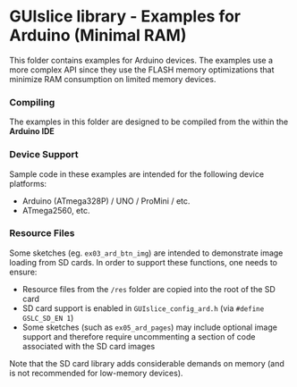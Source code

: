# GUIslice library - Examples for Arduino (Minimal RAM) #
This folder contains examples for Arduino devices. The examples
use a more complex API since they use the FLASH memory
optimizations that minimize RAM consumption on limited memory devices.

### Compiling ###
The examples in this folder are designed to be compiled from the within the **Arduino IDE**

### Device Support ###
Sample code in these examples are intended for the following device platforms:
- Arduino (ATmega328P) / UNO / ProMini / etc.
- ATmega2560, etc.


### Resource Files ###
Some sketches (eg. `ex03_ard_btn_img`) are intended to demonstrate image loading from SD cards.
In order to support these functions, one needs to ensure:
- Resource files from the `/res` folder are copied into the root of the SD card
- SD card support is enabled in `GUIslice_config_ard.h` (via `#define GSLC_SD_EN 1`)
- Some sketches (such as `ex05_ard_pages`) may include optional image support and
  therefore require uncommenting a section of code associated with the SD card images

Note that the SD card library adds considerable demands on memory (and is not
recommended for low-memory devices).
